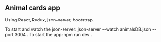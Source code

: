 ## Animal cards app

Using React, Redux, json-server, bootstrap.

To start and watch the json-server: json-server --watch animalsDB.json --port 3004 .
To start the app: npm run dev .